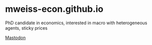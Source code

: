 # mweiss-econ.github.io
PhD candidate in economics, interested in macro with heterogeneous agents, sticky prices

<a rel="me" href="https://fosstodon.org/@mweiss">Mastodon</a>